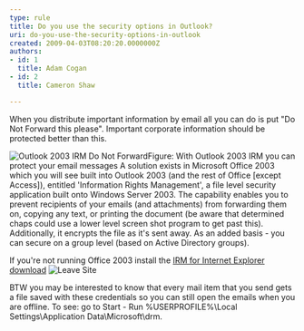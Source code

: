 ```yaml
---
type: rule
title: Do you use the security options in Outlook?
uri: do-you-use-the-security-options-in-outlook
created: 2009-04-03T08:20:20.0000000Z
authors:
- id: 1
  title: Adam Cogan
- id: 2
  title: Cameron Shaw

---
```


 When you distribute important information by email all you can do is put "Do Not Forward this please". Important corporate information should be protected better than this. 

![Outlook 2003 IRM Do Not Forward](/Standards/Communication/RulesToBetterEmail/PublishingImages/Outlook2003IRMDoNotForward.gif)<font class="ms-rteCustom-FigureNormal">Figure&#58; With Outlook 2003 IRM you can protect your email messages </font>
A solution exists in Microsoft Office 2003 which you will see built into Outlook 2003 (and the rest of Office [except Access]), entitled 'Information Rights Management', a file level security application built onto Windows Server 2003. The capability enables you to prevent recipients of your emails (and attachments) from forwarding them on, copying any text, or printing the document (be aware that determined chaps could use a lower level screen shot program to get past this). Additionally, it encrypts the file as it's sent away. As an added basis - you can secure on a group level (based on Active Directory groups).

If you're not running Office 2003 install the [IRM for Internet Explorer download](http&#58;//www.ssw.com.au/ssw/Redirect/Microsoft/Office2003IRMDownload.htm) ![Leave Site](http&#58;//www.ssw.com.au/ssw/Images/LeaveSite.gif)

BTW you may be interested to know that every mail item that you send gets a file saved with these credentials so you can still open the emails when you are offline. To see: go to Start - Run %USERPROFILE%\Local Settings\Application Data\Microsoft\drm.

